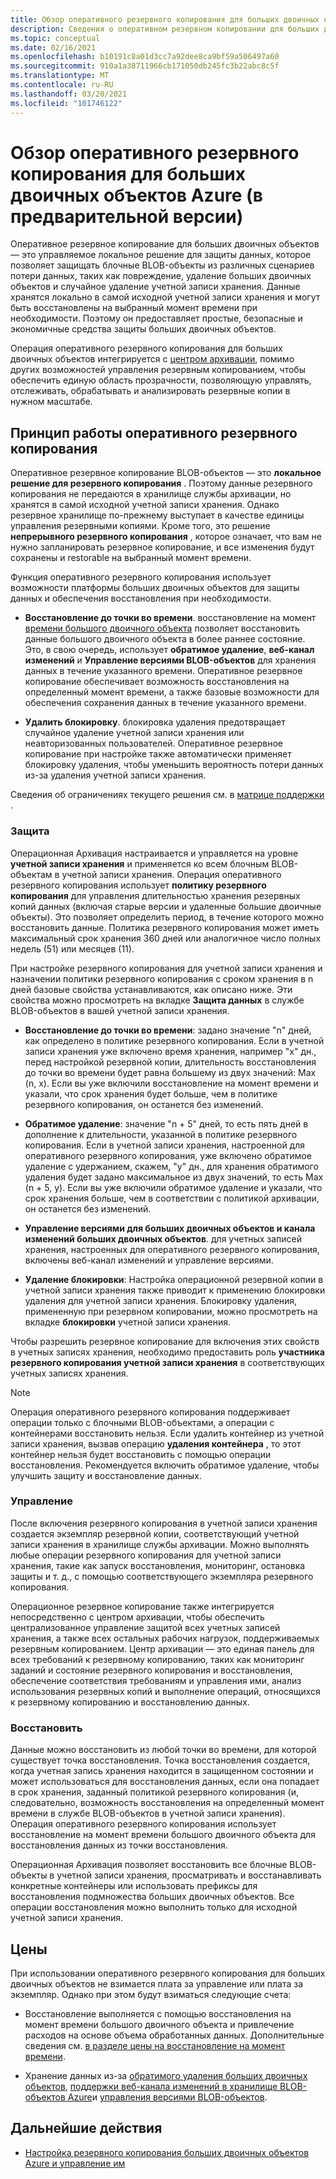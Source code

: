 ```yaml
---
title: Обзор оперативного резервного копирования для больших двоичных объектов Azure
description: Сведения о оперативном резервном копировании для больших двоичных объектов Azure (в предварительной версии).
ms.topic: conceptual
ms.date: 02/16/2021
ms.openlocfilehash: b10191c8a01d3cc7a92dee8ca9bf59a506497a60
ms.sourcegitcommit: 910a1a38711966cb171050db245fc3b22abc8c5f
ms.translationtype: MT
ms.contentlocale: ru-RU
ms.lasthandoff: 03/20/2021
ms.locfileid: "101746122"
---
```

# <a name="overview-of-operational-backup-for-azure-blobs-in-preview"></a>Обзор оперативного резервного копирования для больших двоичных объектов Azure (в предварительной версии)

Оперативное резервное копирование для больших двоичных объектов — это управляемое локальное решение для защиты данных, которое позволяет защищать блочные BLOB-объекты из различных сценариев потери данных, таких как повреждение, удаление больших двоичных объектов и случайное удаление учетной записи хранения. Данные хранятся локально в самой исходной учетной записи хранения и могут быть восстановлены на выбранный момент времени при необходимости. Поэтому он предоставляет простые, безопасные и экономичные средства защиты больших двоичных объектов.

Операция оперативного резервного копирования для больших двоичных объектов интегрируется с [центром архивации](backup-center-overview.md), помимо других возможностей управления резервным копированием, чтобы обеспечить единую область прозрачности, позволяющую управлять, отслеживать, обрабатывать и анализировать резервные копии в нужном масштабе.

## <a name="how-operational-backup-works"></a>Принцип работы оперативного резервного копирования

Оперативное резервное копирование BLOB-объектов — это **локальное решение для резервного копирования** . Поэтому данные резервного копирования не передаются в хранилище службы архивации, но хранятся в самой исходной учетной записи хранения. Однако резервное хранилище по-прежнему выступает в качестве единицы управления резервными копиями. Кроме того, это решение **непрерывного резервного копирования** , которое означает, что вам не нужно запланировать резервное копирование, и все изменения будут сохранены и restorable на выбранный момент времени.

Функция оперативного резервного копирования использует возможности платформы больших двоичных объектов для защиты данных и обеспечения восстановления при необходимости.

- **Восстановление до точки во времени**. восстановление на момент [времени большого двоичного объекта](https://docs.microsoft.com/azure/storage/blobs/point-in-time-restore-overview) позволяет восстановить данные большого двоичного объекта в более раннее состояние. Это, в свою очередь, использует **обратимое удаление**, **веб-канал изменений** и **Управление версиями BLOB-объектов** для хранения данных в течение указанного времени. Оперативное резервное копирование обеспечивает возможность восстановления на определенный момент времени, а также базовые возможности для обеспечения сохранения данных в течение указанного времени.

- **Удалить блокировку**. блокировка удаления предотвращает случайное удаление учетной записи хранения или неавторизованных пользователей. Оперативное резервное копирование при настройке также автоматически применяет блокировку удаления, чтобы уменьшить вероятность потери данных из-за удаления учетной записи хранения.

Сведения об ограничениях текущего решения см. в [матрице поддержки](blob-backup-support-matrix.md) .

### <a name="protection"></a>Защита

Операционная Архивация настраивается и управляется на уровне **учетной записи хранения** и применяется ко всем блочным BLOB-объектам в учетной записи хранения. Операция оперативного резервного копирования использует **политику резервного копирования** для управления длительностью хранения резервных копий данных (включая старые версии и удаленные большие двоичные объекты). Это позволяет определить период, в течение которого можно восстановить данные. Политика резервного копирования может иметь максимальный срок хранения 360 дней или аналогичное число полных недель (51) или месяцев (11).

При настройке резервного копирования для учетной записи хранения и назначении политики резервного копирования с сроком хранения в n дней базовые свойства устанавливаются, как описано ниже. Эти свойства можно просмотреть на вкладке **Защита данных** в службе BLOB-объектов в вашей учетной записи хранения.

- **Восстановление до точки во времени**: задано значение "n" дней, как определено в политике резервного копирования. Если в учетной записи хранения уже включено время хранения, например "x" дн., перед настройкой резервной копии, длительность восстановления до точки во времени будет равна большему из двух значений: Max (n, x). Если вы уже включили восстановление на момент времени и указали, что срок хранения будет больше, чем в политике резервного копирования, он останется без изменений.

- **Обратимое удаление**: значение "n + 5" дней, то есть пять дней в дополнение к длительности, указанной в политике резервного копирования. Если в учетной записи хранения, настроенной для оперативного резервного копирования, уже включено обратимое удаление с удержанием, скажем, "y" дн., для хранения обратимого удаления будет задано максимальное из двух значений, то есть Max (n + 5, y). Если вы уже включили обратимое удаление и указали, что срок хранения больше, чем в соответствии с политикой архивации, он останется без изменений.

- **Управление версиями для больших двоичных объектов и канала изменений больших двоичных объектов**. для учетных записей хранения, настроенных для оперативного резервного копирования, включены веб-канал изменений и управление версиями.

- **Удаление блокировки**: Настройка операционной резервной копии в учетной записи хранения также приводит к применению блокировки удаления для учетной записи хранения. Блокировку удаления, примененную при резервном копировании, можно просмотреть на вкладке **блокировки** учетной записи хранения.

Чтобы разрешить резервное копирование для включения этих свойств в учетных записях хранения, необходимо предоставить роль **участника резервного копирования учетной записи хранения** в соответствующих учетных записях хранения.

>[!NOTE]
>Операция оперативного резервного копирования поддерживает операции только с блочными BLOB-объектами, а операции с контейнерами восстановить нельзя. Если удалить контейнер из учетной записи хранения, вызвав операцию **удаления контейнера** , то этот контейнер нельзя будет восстановить с помощью операции восстановления. Рекомендуется включить обратимое удаление, чтобы улучшить защиту и восстановление данных.

### <a name="management"></a>Управление

После включения резервного копирования в учетной записи хранения создается экземпляр резервной копии, соответствующий учетной записи хранения в хранилище службы архивации. Можно выполнять любые операции резервного копирования для учетной записи хранения, такие как запуск восстановления, мониторинг, остановка защиты и т. д., с помощью соответствующего экземпляра резервного копирования.

Операционное резервное копирование также интегрируется непосредственно с центром архивации, чтобы обеспечить централизованное управление защитой всех учетных записей хранения, а также всех остальных рабочих нагрузок, поддерживаемых резервным копированием. Центр архивации — это единая панель для всех требований к резервному копированию, таких как мониторинг заданий и состояние резервного копирования и восстановления, обеспечение соответствия требованиям и управления ими, анализ использования резервных копий и выполнение операций, относящихся к резервному копированию и восстановлению данных.

### <a name="restore"></a>Восстановить

Данные можно восстановить из любой точки во времени, для которой существует точка восстановления. Точка восстановления создается, когда учетная запись хранения находится в защищенном состоянии и может использоваться для восстановления данных, если она попадает в срок хранения, заданный политикой резервного копирования (и, следовательно, возможность восстановления на определенный момент времени в службе BLOB-объектов в учетной записи хранения). Операция оперативного резервного копирования использует восстановление на момент времени большого двоичного объекта для восстановления данных из точки восстановления.

Операционная Архивация позволяет восстановить все блочные BLOB-объекты в учетной записи хранения, просматривать и восстанавливать конкретные контейнеры или использовать префиксы для восстановления подмножества больших двоичных объектов. Все операции восстановления можно выполнить только для исходной учетной записи хранения.

## <a name="pricing"></a>Цены

При использовании оперативного резервного копирования для больших двоичных объектов не взимается плата за управление или плата за экземпляр. Однако при этом будут взиматься следующие счета:

- Восстановление выполняется с помощью восстановления на момент времени большого двоичного объекта и привлечение расходов на основе объема обработанных данных. Дополнительные сведения см. [в разделе цены на восстановление на момент времени](https://docs.microsoft.com/azure/storage/blobs/point-in-time-restore-overview#pricing-and-billing).

- Хранение данных из-за [обратимого удаления больших двоичных объектов](https://docs.microsoft.com/azure/storage/blobs/soft-delete-blob-overview), [поддержки веб-канала изменений в хранилище BLOB-объектов Azure](https://docs.microsoft.com/azure/storage/blobs/storage-blob-change-feed)и [управления версиями BLOB-объектов](https://docs.microsoft.com/azure/storage/blobs/versioning-overview).

## <a name="next-steps"></a>Дальнейшие действия

- [Настройка резервного копирования больших двоичных объектов Azure и управление им](blob-backup-configure-manage.md)
